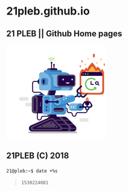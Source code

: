 # 21pleb.github.io
21 PLEB || Github Home pages
----
![](/docs/assets/images/svgs/21.svg)
## 21PLEB (C) 2018
`21@pleb:~$ date +%s`
>`1530224081`
